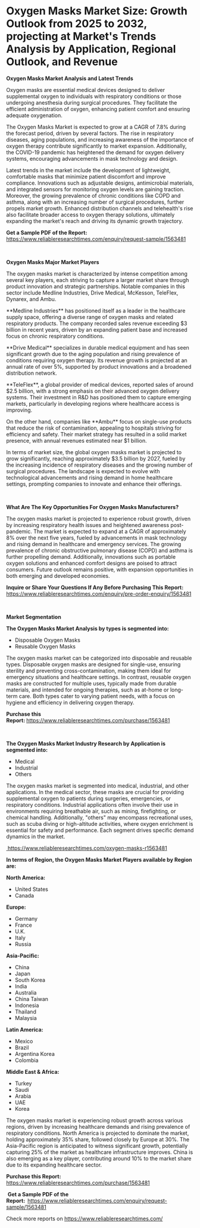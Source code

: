 <p><h1>Oxygen Masks Market Size: Growth Outlook from 2025 to 2032, projecting at Market's Trends Analysis by Application, Regional Outlook, and Revenue</h1></p><p><strong>Oxygen Masks Market Analysis and Latest Trends</strong></p>
<p><p>Oxygen masks are essential medical devices designed to deliver supplemental oxygen to individuals with respiratory conditions or those undergoing anesthesia during surgical procedures. They facilitate the efficient administration of oxygen, enhancing patient comfort and ensuring adequate oxygenation.</p><p>The Oxygen Masks Market is expected to grow at a CAGR of 7.8% during the forecast period, driven by several factors. The rise in respiratory diseases, aging populations, and increasing awareness of the importance of oxygen therapy contribute significantly to market expansion. Additionally, the COVID-19 pandemic has heightened the demand for oxygen delivery systems, encouraging advancements in mask technology and design.</p><p>Latest trends in the market include the development of lightweight, comfortable masks that minimize patient discomfort and improve compliance. Innovations such as adjustable designs, antimicrobial materials, and integrated sensors for monitoring oxygen levels are gaining traction. Moreover, the growing prevalence of chronic conditions like COPD and asthma, along with an increasing number of surgical procedures, further propels market growth. Enhanced distribution channels and telehealth's rise also facilitate broader access to oxygen therapy solutions, ultimately expanding the market's reach and driving its dynamic growth trajectory.</p></p>
<p><strong>Get a Sample PDF of the Report:&nbsp;</strong> <a href="https://www.reliableresearchtimes.com/enquiry/request-sample/1563481?utm_campaign=2454&utm_medium=2&utm_source=Github&utm_content=ia&utm_term=04032025&utm_id=oxygen-masks">https://www.reliableresearchtimes.com/enquiry/request-sample/1563481</a></p>
<p>&nbsp;</p>
<p><strong>Oxygen Masks Major Market Players</strong></p>
<p><p>The oxygen masks market is characterized by intense competition among several key players, each striving to capture a larger market share through product innovation and strategic partnerships. Notable companies in this sector include Medline Industries, Drive Medical, McKesson, TeleFlex, Dynarex, and Ambu.</p><p>**Medline Industries** has positioned itself as a leader in the healthcare supply space, offering a diverse range of oxygen masks and related respiratory products. The company recorded sales revenue exceeding $3 billion in recent years, driven by an expanding patient base and increased focus on chronic respiratory conditions.</p><p>**Drive Medical** specializes in durable medical equipment and has seen significant growth due to the aging population and rising prevalence of conditions requiring oxygen therapy. Its revenue growth is projected at an annual rate of over 5%, supported by product innovations and a broadened distribution network.</p><p>**TeleFlex**, a global provider of medical devices, reported sales of around $2.5 billion, with a strong emphasis on their advanced oxygen delivery systems. Their investment in R&D has positioned them to capture emerging markets, particularly in developing regions where healthcare access is improving.</p><p>On the other hand, companies like **Ambu** focus on single-use products that reduce the risk of contamination, appealing to hospitals striving for efficiency and safety. Their market strategy has resulted in a solid market presence, with annual revenues estimated near $1 billion.</p><p>In terms of market size, the global oxygen masks market is projected to grow significantly, reaching approximately $3.5 billion by 2027, fueled by the increasing incidence of respiratory diseases and the growing number of surgical procedures. The landscape is expected to evolve with technological advancements and rising demand in home healthcare settings, prompting companies to innovate and enhance their offerings.</p></p>
<p>&nbsp;</p>
<p><strong>What Are The Key Opportunities For Oxygen Masks Manufacturers?</strong></p>
<p><p>The oxygen masks market is projected to experience robust growth, driven by increasing respiratory health issues and heightened awareness post-pandemic. The market is expected to expand at a CAGR of approximately 8% over the next five years, fueled by advancements in mask technology and rising demand in healthcare and emergency services. The growing prevalence of chronic obstructive pulmonary disease (COPD) and asthma is further propelling demand. Additionally, innovations such as portable oxygen solutions and enhanced comfort designs are poised to attract consumers. Future outlook remains positive, with expansion opportunities in both emerging and developed economies.</p></p>
<p><strong>Inquire or Share Your Questions If Any Before Purchasing This Report:</strong> <a href="https://www.reliableresearchtimes.com/enquiry/pre-order-enquiry/1563481?utm_campaign=2454&utm_medium=2&utm_source=Github&utm_content=ia&utm_term=04032025&utm_id=oxygen-masks">https://www.reliableresearchtimes.com/enquiry/pre-order-enquiry/1563481</a></p>
<p>&nbsp;</p>
<p><strong>Market Segmentation</strong></p>
<p><strong>The Oxygen Masks Market Analysis by types is segmented into:</strong></p>
<p><ul><li>Disposable Oxygen Masks</li><li>Reusable Oxygen Masks</li></ul></p>
<p><p>The oxygen masks market can be categorized into disposable and reusable types. Disposable oxygen masks are designed for single-use, ensuring sterility and preventing cross-contamination, making them ideal for emergency situations and healthcare settings. In contrast, reusable oxygen masks are constructed for multiple uses, typically made from durable materials, and intended for ongoing therapies, such as at-home or long-term care. Both types cater to varying patient needs, with a focus on hygiene and efficiency in delivering oxygen therapy.</p></p>
<p><strong>Purchase this Report:&nbsp;</strong><a href="https://www.reliableresearchtimes.com/purchase/1563481?utm_campaign=2454&utm_medium=2&utm_source=Github&utm_content=ia&utm_term=04032025&utm_id=oxygen-masks">https://www.reliableresearchtimes.com/purchase/1563481</a></p>
<p>&nbsp;</p>
<p><strong>The Oxygen Masks Market Industry Research by Application is segmented into:</strong></p>
<p><ul><li>Medical</li><li>Industrial</li><li>Others</li></ul></p>
<p><p>The oxygen masks market is segmented into medical, industrial, and other applications. In the medical sector, these masks are crucial for providing supplemental oxygen to patients during surgeries, emergencies, or respiratory conditions. Industrial applications often involve their use in environments requiring breathable air, such as mining, firefighting, or chemical handling. Additionally, "others" may encompass recreational uses, such as scuba diving or high-altitude activities, where oxygen enrichment is essential for safety and performance. Each segment drives specific demand dynamics in the market.</p></p>
<p><a href="https://www.reliableresearchtimes.com/oxygen-masks-r1563481?utm_campaign=2454&utm_medium=2&utm_source=Github&utm_content=ia&utm_term=04032025&utm_id=oxygen-masks">&nbsp;https://www.reliableresearchtimes.com/oxygen-masks-r1563481</a></p>
<p><strong>In terms of Region, the Oxygen Masks Market Players available by Region are:</strong></p>
<p>
    <p> <strong> North America: </strong>
        <ul>
            <li>United States</li>
            <li>Canada</li>
        </ul>
        </p> 
    <p> <strong> Europe: </strong>
        <ul>
            <li>Germany</li>
            <li>France</li>
            <li>U.K.</li>
            <li>Italy</li>
            <li>Russia</li>
        </ul>
        </p> 
    <p> <strong> Asia-Pacific: </strong>
        <ul>
            <li>China</li>
            <li>Japan</li>
            <li>South Korea</li>
            <li>India</li>
            <li>Australia</li>
            <li>China Taiwan</li>
            <li>Indonesia</li>
            <li>Thailand</li>
            <li>Malaysia</li>
        </ul>
        </p> 
    <p> <strong> Latin America: </strong>
        <ul>
            <li>Mexico</li>
            <li>Brazil</li>
            <li>Argentina Korea</li>
            <li>Colombia</li>
        </ul>
        </p> 
    <p> <strong> Middle East & Africa: </strong>
        <ul>
            <li>Turkey</li>
            <li>Saudi</li>
            <li>Arabia</li>
            <li>UAE</li>
            <li>Korea</li>
        </ul>
    </p>
    </p>
<p><p>The oxygen masks market is experiencing robust growth across various regions, driven by increasing healthcare demands and rising prevalence of respiratory conditions. North America is projected to dominate the market, holding approximately 35% share, followed closely by Europe at 30%. The Asia-Pacific region is anticipated to witness significant growth, potentially capturing 25% of the market as healthcare infrastructure improves. China is also emerging as a key player, contributing around 10% to the market share due to its expanding healthcare sector.</p></p>
<p><strong>Purchase this Report: </strong><a href="https://www.reliableresearchtimes.com/purchase/1563481?utm_campaign=2454&utm_medium=2&utm_source=Github&utm_content=ia&utm_term=04032025&utm_id=oxygen-masks">https://www.reliableresearchtimes.com/purchase/1563481</a></p>
<p>&nbsp;<strong>Get a Sample PDF of the Report:&nbsp;&nbsp;</strong><a href="https://www.reliableresearchtimes.com/enquiry/request-sample/1563481?utm_campaign=2454&utm_medium=2&utm_source=Github&utm_content=ia&utm_term=04032025&utm_id=oxygen-masks">https://www.reliableresearchtimes.com/enquiry/request-sample/1563481</a></p>
<p><strong></strong></p>
<p>Check more reports on <a href="https://www.reliableresearchtimes.com/?utm_campaign=2454&utm_medium=2&utm_source=Github&utm_content=ia&utm_term=04032025&utm_id=oxygen-masks">https://www.reliableresearchtimes.com/</a></p>